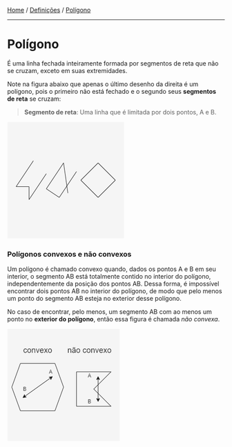 [Home](../README.md#game-engine-2d---collisions) / [Definições](../README.md#definições) / [Polígono](./polygon.md)

___

# Polígono

É uma linha fechada inteiramente formada por segmentos de reta que não se cruzam, exceto em suas extremidades.

Note na figura abaixo que apenas o último desenho da direita é um polígono, pois o primeiro não está fechado e o segundo seus **segmentos de reta** se cruzam:

> **Segmento de reta**: Uma linha que é limitada por dois pontos, A e B.

![](./assets/polygon.png)

### Polígonos convexos e não convexos

Um polígono é chamado convexo quando, dados os pontos A e B em seu interior, o segmento AB está totalmente contido no interior do polígono, independentemente da posição dos pontos AB. Dessa forma, é impossível encontrar dois pontos AB no interior do polígono, de modo que pelo menos um ponto do segmento AB esteja no exterior desse polígono.

No caso de encontrar, pelo menos, um segmento AB com ao menos um ponto no **exterior do polígono**, então essa figura é chamada *não convexa*.

![](./assets/convex__not-convex.png)
